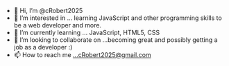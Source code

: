 - 👋 Hi, I’m @cRobert2025
- 👀 I’m interested in ... learning JavaScript and other programming skills to be a web developer and more.
- 🌱 I’m currently learning ... JavaScript, HTML5, CSS
- 💞️ I’m looking to collaborate on ...becoming great and possibly getting a job as a developer :)
- 📫 How to reach me ...cRobert2025@gmail.com

<!---
cRobert2025/cRobert2025 is a ✨ special ✨ repository because its `README.md` (this file) appears on your GitHub profile.
You can click the Preview link to take a look at your changes.
--->
